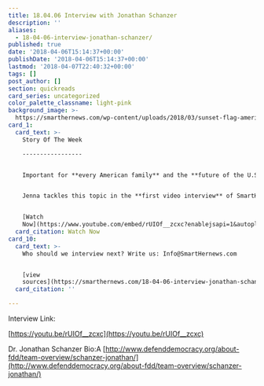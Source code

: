 ```yaml
---
title: 18.04.06 Interview with Jonathan Schanzer
description: ''
aliases:
  - 18-04-06-interview-jonathan-schanzer/
published: true
date: '2018-04-06T15:14:37+00:00'
publishDate: '2018-04-06T15:14:37+00:00'
lastmod: '2018-04-07T22:40:32+00:00'
tags: []
post_author: []
section: quickreads
card_series: uncategorized
color_palette_classname: light-pink
background_image: >-
  https://smarthernews.com/wp-content/uploads/2018/03/sunset-flag-america-fields-scaled.jpg
card_1:
  card_text: >-
    Story Of The Week

    -----------------


    Important for **every American family** and the **future of the U.S.A**.


    Jenna tackles this topic in the **first video interview** of SmartHer News.


    [Watch
    Now](https://www.youtube.com/embed/rUIOf__zcxc?enablejsapi=1&autoplay=1&rel=0)
  card_citation: Watch Now
card_10:
  card_text: >-
    Who should we interview next? Write us: Info@SmartHernews.com


    [view
    sources](https://smarthernews.com/18-04-06-interview-jonathan-schanzer/)
  card_citation: ''

---
```

Interview Link:

[https://youtu.be/rUIOf__zcxc](https://youtu.be/rUIOf__zcxc)

Dr. Jonathan Schanzer Bio:A [http://www.defenddemocracy.org/about-fdd/team-overview/schanzer-jonathan/](http://www.defenddemocracy.org/about-fdd/team-overview/schanzer-jonathan/)